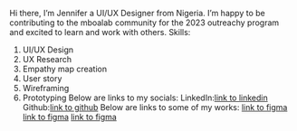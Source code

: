 Hi there, I’m Jennifer a UI/UX Designer from Nigeria. 
I’m happy to be contributing to the mboalab community for the 2023 outreachy program and excited to learn and work with others.
Skills:
1. UI/UX Design
2. UX Research
3. Empathy map creation
4. User story
5. Wireframing
6. Prototyping
Below are links to my socials:
LinkedIn:[link to linkedin](http://www.linkedin.com/in/jennifer-egere-48219623a)
Github:[link to github](https://github.com/Jaenifer)
Below are links to some of my works:
[link to figma](https://www.figma.com/file/a7JbnFYbkWfUQOqb6np5xm/GIRLLINE?node-id=4%3A8&t=y5qJHLZ4z7CAebp7-1)
[link to figma](https://www.figma.com/proto/fYUScAu2dvmlYNWvepKqNc/WENPAY-LANDING-PAGE?node-id=2%3A1255&scaling=scale-down-width&page-id=2%3A1003)
[link to figma](https://www.figma.com/proto/fLW9NKav1jCSRotb5C77hp/METRONOME?node-id=86%3A8&scaling=scale-down-width&page-id=0%3A1&starting-point-node-id=86%3A8)